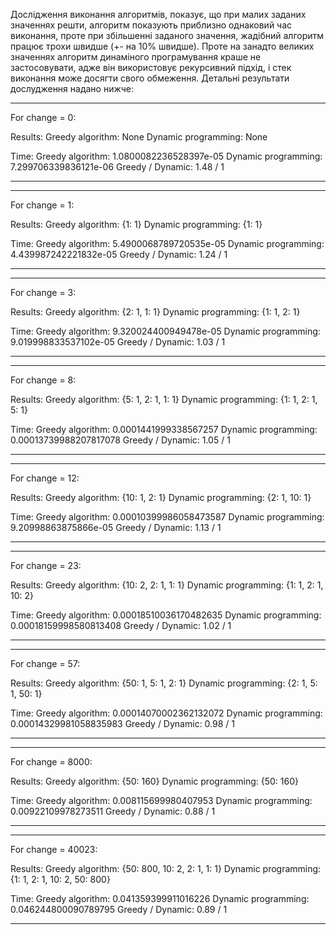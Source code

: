 Дослідження виконання алгоритмів, показує, що при малих заданих значеннях решти, алгоритм показують приблизно однаковий час виконання, проте при збільшенні заданого значення, жадібний алгоритм працює трохи швидше (+- на 10% швидше). Проте на занадто великих значеннях алгоритм динаміного програмування краше не застосовувати, адже він використовує рекурсивний підхід, і стек виконання може досягти свого обмеження. 
Детальні результати дослудження надано нижче: 

--------------------------------------------------------------------------------
For change = 0:

Results:
Greedy algorithm:       None
Dynamic programming:    None

Time:
Greedy algorithm:       1.0800082236528397e-05
Dynamic programming:    7.299706339836121e-06
Greedy / Dynamic:       1.48 / 1

--------------------------------------------------------------------------------


--------------------------------------------------------------------------------
For change = 1:

Results:
Greedy algorithm:       {1: 1}
Dynamic programming:    {1: 1}

Time:
Greedy algorithm:       5.4900068789720535e-05
Dynamic programming:    4.439987242221832e-05
Greedy / Dynamic:       1.24 / 1

--------------------------------------------------------------------------------


--------------------------------------------------------------------------------
For change = 3:

Results:
Greedy algorithm:       {2: 1, 1: 1}
Dynamic programming:    {1: 1, 2: 1}

Time:
Greedy algorithm:       9.320024400949478e-05
Dynamic programming:    9.019998833537102e-05
Greedy / Dynamic:       1.03 / 1

--------------------------------------------------------------------------------


--------------------------------------------------------------------------------
For change = 8:

Results:
Greedy algorithm:       {5: 1, 2: 1, 1: 1}
Dynamic programming:    {1: 1, 2: 1, 5: 1}

Time:
Greedy algorithm:       0.0001441999338567257
Dynamic programming:    0.00013739988207817078
Greedy / Dynamic:       1.05 / 1

--------------------------------------------------------------------------------


--------------------------------------------------------------------------------
For change = 12:

Results:
Greedy algorithm:       {10: 1, 2: 1}
Dynamic programming:    {2: 1, 10: 1}

Time:
Greedy algorithm:       0.00010399986058473587
Dynamic programming:    9.20998863875866e-05
Greedy / Dynamic:       1.13 / 1

--------------------------------------------------------------------------------


--------------------------------------------------------------------------------
For change = 23:

Results:
Greedy algorithm:       {10: 2, 2: 1, 1: 1}
Dynamic programming:    {1: 1, 2: 1, 10: 2}

Time:
Greedy algorithm:       0.00018510036170482635
Dynamic programming:    0.00018159998580813408
Greedy / Dynamic:       1.02 / 1

--------------------------------------------------------------------------------


--------------------------------------------------------------------------------
For change = 57:

Results:
Greedy algorithm:       {50: 1, 5: 1, 2: 1}
Dynamic programming:    {2: 1, 5: 1, 50: 1}

Time:
Greedy algorithm:       0.00014070002362132072
Dynamic programming:    0.00014329981058835983
Greedy / Dynamic:       0.98 / 1

--------------------------------------------------------------------------------


--------------------------------------------------------------------------------
For change = 8000:

Results:
Greedy algorithm:       {50: 160}
Dynamic programming:    {50: 160}

Time:
Greedy algorithm:       0.008115699980407953
Dynamic programming:    0.00922109978273511
Greedy / Dynamic:       0.88 / 1

--------------------------------------------------------------------------------


--------------------------------------------------------------------------------
For change = 40023:

Results:
Greedy algorithm:       {50: 800, 10: 2, 2: 1, 1: 1}
Dynamic programming:    {1: 1, 2: 1, 10: 2, 50: 800}

Time:
Greedy algorithm:       0.041359399911016226
Dynamic programming:    0.046244800090789795
Greedy / Dynamic:       0.89 / 1

--------------------------------------------------------------------------------